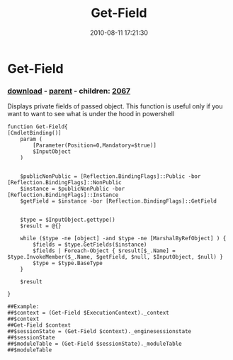 ﻿---
pid:            2064
poster:         Andrew Savinykh
title:          Get-Field
date:           2010-08-11 17:21:30
format:         posh
parent:         2057
parent:         2057
children:       2067
---

# Get-Field

### [download](2064.ps1) - [parent](2057.md) - children: [2067](2067.md)

Displays private fields of passed object. This function is useful only if you want to want to see what is under the hood in powershell

```posh
function Get-Field{
[CmdletBinding()]
	param ( 
		[Parameter(Position=0,Mandatory=$true)]
		$InputObject
	)
	
	
	$publicNonPublic = [Reflection.BindingFlags]::Public -bor [Reflection.BindingFlags]::NonPublic
	$instance = $publicNonPublic -bor [Reflection.BindingFlags]::Instance
	$getField = $instance -bor [Reflection.BindingFlags]::GetField
	
	
	$type = $InputObject.gettype()
	$result = @{}
	
	while ($type -ne [object] -and $type -ne [MarshalByRefObject] ) {
		$fields = $type.GetFields($instance)
		$fields | Foreach-Object { $result[$_.Name] =  $type.InvokeMember($_.Name, $getField, $null, $InputObject, $null) } 
		$type = $type.BaseType
	}
	
	$result
	
}

##Example:
##$context = (Get-Field $ExecutionContext)._context
##$context
##Get-Field $context
##$sessionState = (Get-Field $context)._enginesessionstate
##$sessionState
##$moduleTable = (Get-Field $sessionState)._moduleTable
##$moduleTable
```
